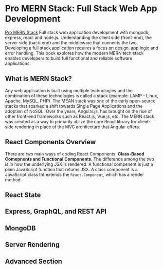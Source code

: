 [comment]: # (link this book {https://www.amazon.com/Pro-MERN-Stack-Development-Express/dp/1484243900})

# Pro MERN Stack: Full Stack Web App Development 
[Pro MERN Stack](https://www.amazon.com/Pro-MERN-Stack-Development-Express/dp/1484243900)
Full stack web application development with mongodb, express, react and node.js. Understanding the client side (front-end), the server side (back-end) and the middleware that connects the two. Developing a full stack application requires a focus on design, app logic and error handling. This book explores how the modern MERN tech stack enables developers to build full functional and reliable software applications. 

## What is MERN Stack?
Any web application is built using multiple technologies and the combination of these technologies is called a stack (example: LAMP - Linux, Apache, MySQL, PHP). The MEAN stack was one of the early open-source stacks that sparked a shift towards Single Page Applications and the adoption of NoSQL. Over the years, Angular.js, has brought on the rise of other front-end frameworks such as React.js, Vue.js, etc. The MERN stack was created as a way to primarily utilize the core React library for client-side rendering in place of the MVC architecture that Angular offers. 

## React Components Overview
There are two main ways of coding React Components: **Class-Based Comopnents and Functional Components**. The difference among the two is in how the underlying JSX is rendered. A functional compenent is just a plain JavaScript function that returns JSX. A class component is a JavaScript class tht extends the `React.Component`, which has a render method. 

## React State

## Express, GraphQL, and REST API 

## MongoDB

## Server Rendering 

## Advanced Section

